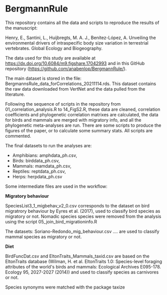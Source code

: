 # BergmannRule

This repository contains all the data and scripts to reproduce the results of the manuscript: 

Henry, E., Santini, L., Huijbregts, M. A. J., Benítez-López, A. Unveiling the environmental drivers of intraspecific body size variation in terrestrial vertebrates. Global Ecology and Biogeography.

The data used for this study are available at https://dx.doi.org/10.6084/m9.figshare.17042993 and in this GitHub repository (https://github.com/anabenlop/BergmannRule/). 

The main dataset is stored in the file: BergmannsRule_data_forCorrelations_20211114.rds. This dataset contains the raw data downloaded from VertNet and the data pulled from the literature. 

Following the sequence of scripts in the repository from 01_correlation_analysis.R to 14_FigS2.R, these data are cleaned, correlation coefficients and phylogenetic correlation matrixes are calculated, the data for birds and mammals are merged with migratory info, and all the phylogenetic meta-analyses are run. There are some scripts to produce the figures of the paper, or to calculate some summary stats. All scripts are commented.

The final datasets to run the analyses are:
- Amphibians: amphdata_ph.csv,  
- Birds: birddata_ph.csv,  
- Mammals: mamdata_ph.csv,  
- Reptiles: reptdata_ph.csv, 
- Herps: herpdata_ph.csv

Some intermediate files are used in the workflow:

**Migratory behaviour**

SpeciesList3_1_migbehav_v2_0.csv corresponds to the dataset on bird migratrory behaviour by Eyres et al. (2017), used to classify bird species as migratory or not. Nomadic species species were removed from the analysis using the script 05_join_bird_migrationinfo.R

The datasets: Soriano-Redondo_mig_behaviour.csv .... are used to classify mammal species as migratory or not. 

**Diet**

BirdFuncDat.csv and EltonTraits_Mammals_taxid.csv are based on the EltonTraits database (Wilman, H. et al. EltonTraits 1.0: Species-level foraging attributes of the world's birds and mammals: Ecological Archives E095-178. Ecology 95, 2027-2027 (2014)) and used to classify species as carnivores or not. 

Species synonyms were matched with the package taxize 

